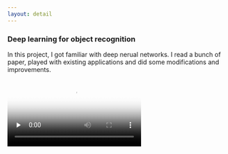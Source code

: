 ```yaml
---
layout: detail
---
```


### Deep learning for object recognition

In this project, I got familiar with deep nerual networks. I read a bunch of paper, played with existing applications and did some modifications and improvements. 

<video id="video" controls="" preload="none" poster="{{ site.baseurl }}/image/clf_poster.jpg">
      <source id="mp4" src="{{ site.baseurl }}/video/cls_cam.mp4" type="video/mp4">
      <p>Your user agent does not support the HTML5 Video element.</p>
</video>

